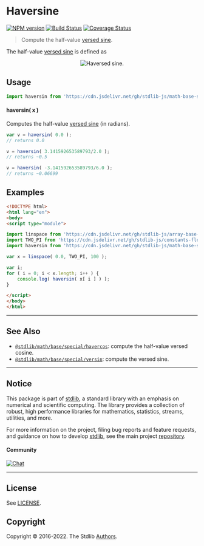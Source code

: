 <!--

@license Apache-2.0

Copyright (c) 2018 The Stdlib Authors.

Licensed under the Apache License, Version 2.0 (the "License");
you may not use this file except in compliance with the License.
You may obtain a copy of the License at

   http://www.apache.org/licenses/LICENSE-2.0

Unless required by applicable law or agreed to in writing, software
distributed under the License is distributed on an "AS IS" BASIS,
WITHOUT WARRANTIES OR CONDITIONS OF ANY KIND, either express or implied.
See the License for the specific language governing permissions and
limitations under the License.

-->

# Haversine

[![NPM version][npm-image]][npm-url] [![Build Status][test-image]][test-url] [![Coverage Status][coverage-image]][coverage-url] <!-- [![dependencies][dependencies-image]][dependencies-url] -->

> Compute the half-value [versed sine][versed-sine].

<section class="intro">

The half-value [versed sine][versed-sine] is defined as

<!-- <equation class="equation" label="eq:haversine" align="center" raw="\operatorname{haversin}(\theta) = \frac{1 - \cos \theta}{2}" alt="Haversed sine."> -->

<div class="equation" align="center" data-raw-text="\operatorname{haversin}(\theta) = \frac{1 - \cos \theta}{2}" data-equation="eq:haversine">
    <img src="https://cdn.jsdelivr.net/gh/stdlib-js/stdlib@26abdafc2789332d3fcc28c36d4b22669a5fde03/lib/node_modules/@stdlib/math/base/special/haversin/docs/img/equation_haversine.svg" alt="Haversed sine.">
    <br>
</div>

<!-- </equation> -->

</section>

<!-- /.intro -->



<section class="usage">

## Usage

```javascript
import haversin from 'https://cdn.jsdelivr.net/gh/stdlib-js/math-base-special-haversin@esm/index.mjs';
```

#### haversin( x )

Computes the half-value [versed sine][versed-sine] (in radians).

```javascript
var v = haversin( 0.0 );
// returns 0.0

v = haversin( 3.141592653589793/2.0 );
// returns ~0.5

v = haversin( -3.141592653589793/6.0 );
// returns ~0.06699
```

</section>

<!-- /.usage -->

<section class="examples">

## Examples

<!-- eslint no-undef: "error" -->

```html
<!DOCTYPE html>
<html lang="en">
<body>
<script type="module">

import linspace from 'https://cdn.jsdelivr.net/gh/stdlib-js/array-base-linspace@esm/index.mjs';
import TWO_PI from 'https://cdn.jsdelivr.net/gh/stdlib-js/constants-float64-two-pi@esm/index.mjs';
import haversin from 'https://cdn.jsdelivr.net/gh/stdlib-js/math-base-special-haversin@esm/index.mjs';

var x = linspace( 0.0, TWO_PI, 100 );

var i;
for ( i = 0; i < x.length; i++ ) {
    console.log( haversin( x[ i ] ) );
}

</script>
</body>
</html>
```

</section>

<!-- /.examples -->

<!-- Section for related `stdlib` packages. Do not manually edit this section, as it is automatically populated. -->

<section class="related">

* * *

## See Also

-   <span class="package-name">[`@stdlib/math/base/special/havercos`][@stdlib/math/base/special/havercos]</span><span class="delimiter">: </span><span class="description">compute the half-value versed cosine.</span>
-   <span class="package-name">[`@stdlib/math/base/special/versin`][@stdlib/math/base/special/versin]</span><span class="delimiter">: </span><span class="description">compute the versed sine.</span>

</section>

<!-- /.related -->

<!-- Section for all links. Make sure to keep an empty line after the `section` element and another before the `/section` close. -->


<section class="main-repo" >

* * *

## Notice

This package is part of [stdlib][stdlib], a standard library with an emphasis on numerical and scientific computing. The library provides a collection of robust, high performance libraries for mathematics, statistics, streams, utilities, and more.

For more information on the project, filing bug reports and feature requests, and guidance on how to develop [stdlib][stdlib], see the main project [repository][stdlib].

#### Community

[![Chat][chat-image]][chat-url]

---

## License

See [LICENSE][stdlib-license].


## Copyright

Copyright &copy; 2016-2022. The Stdlib [Authors][stdlib-authors].

</section>

<!-- /.stdlib -->

<!-- Section for all links. Make sure to keep an empty line after the `section` element and another before the `/section` close. -->

<section class="links">

[npm-image]: http://img.shields.io/npm/v/@stdlib/math-base-special-haversin.svg
[npm-url]: https://npmjs.org/package/@stdlib/math-base-special-haversin

[test-image]: https://github.com/stdlib-js/math-base-special-haversin/actions/workflows/test.yml/badge.svg?branch=main
[test-url]: https://github.com/stdlib-js/math-base-special-haversin/actions/workflows/test.yml?query=branch:main

[coverage-image]: https://img.shields.io/codecov/c/github/stdlib-js/math-base-special-haversin/main.svg
[coverage-url]: https://codecov.io/github/stdlib-js/math-base-special-haversin?branch=main

<!--

[dependencies-image]: https://img.shields.io/david/stdlib-js/math-base-special-haversin.svg
[dependencies-url]: https://david-dm.org/stdlib-js/math-base-special-haversin/main

-->

[chat-image]: https://img.shields.io/gitter/room/stdlib-js/stdlib.svg
[chat-url]: https://gitter.im/stdlib-js/stdlib/

[stdlib]: https://github.com/stdlib-js/stdlib

[stdlib-authors]: https://github.com/stdlib-js/stdlib/graphs/contributors

[umd]: https://github.com/umdjs/umd
[es-module]: https://developer.mozilla.org/en-US/docs/Web/JavaScript/Guide/Modules

[deno-url]: https://github.com/stdlib-js/math-base-special-haversin/tree/deno
[umd-url]: https://github.com/stdlib-js/math-base-special-haversin/tree/umd
[esm-url]: https://github.com/stdlib-js/math-base-special-haversin/tree/esm

[stdlib-license]: https://raw.githubusercontent.com/stdlib-js/math-base-special-haversin/main/LICENSE

[versed-sine]: https://en.wikipedia.org/wiki/Versine

<!-- <related-links> -->

[@stdlib/math/base/special/havercos]: https://github.com/stdlib-js/math-base-special-havercos/tree/esm

[@stdlib/math/base/special/versin]: https://github.com/stdlib-js/math-base-special-versin/tree/esm

<!-- </related-links> -->

</section>

<!-- /.links -->
